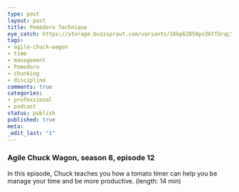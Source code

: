 ```yaml
---
type: post
layout: post
title: Pomodoro Technique
eye_catch: https://storage.buzzsprout.com/variants/16kp6Z858pn36tTUrqLYgQkr/8d66eb17bb7d02ca4856ab443a78f2148cafbb129f58a3c81282007c6fe24ff2?.jpg
tags:
- agile-chuck-wagon
- time
- management
- Pomodoro
- chunking
- discipline
comments: true
categories:
- professional
- podcast
status: publish
published: true
meta:
_edit_last: "1"
---
```


### Agile Chuck Wagon, season 8, episode 12

In this episode, Chuck teaches you how a tomato timer can help you be manage your time and be more productive. (length: 14 min)
